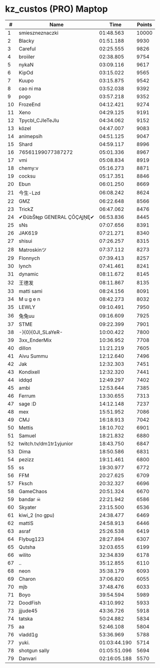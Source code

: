 # kz_custos (PRO) Maptop

|  # | Name | Time | Points |
|-------------- | -------------- | -------------- | -------------- | 
| 1 | smieszneznaczki | 01:48.563 | 10000 | 
| 2 | Blacky | 01:51.188 | 9930 | 
| 3 | Careful | 02:25.555 | 9826 | 
| 4 | broiiler | 02:38.805 | 9754 | 
| 5 | nykaN | 03:09.116 | 9617 | 
| 6 | KipOd | 03:15.022 | 9565 | 
| 7 | Kuupo | 03:15.875 | 9542 | 
| 8 | cao ni ma | 03:52.038 | 9392 | 
| 9 | pogo | 03:57.218 | 9352 | 
| 10 | FrozeEnd | 04:12.421 | 9274 | 
| 11 | Xeno | 04:29.125 | 9191 | 
| 12 | Tpycbl_CJIeTeJIu | 04:34.062 | 9152 | 
| 13 | közel | 04:47.007 | 9083 | 
| 14 | animepsih | 04:51.125 | 9047 | 
| 15 | Shard | 04:59.117 | 8996 | 
| 16 | 76561199077387272 | 05:01.336 | 8967 | 
| 17 | vmi | 05:08.834 | 8919 | 
| 18 | chemy:v | 05:16.273 | 8871 | 
| 19 | cocksu | 05:17.351 | 8846 | 
| 20 | Ebun | 06:01.250 | 8669 | 
| 21 | 今生-Lzd | 06:08.242 | 8624 | 
| 22 | GMZ | 06:22.648 | 8566 | 
| 23 | TrickZ | 06:47.062 | 8476 | 
| 24 | ✔ĐûbŠŧęp GENERAL ÇŌÇĄĮŅĘ✔ | 06:53.836 | 8445 | 
| 25 | sNs | 07:07.656 | 8391 | 
| 26 | JAK619 | 07:21.271 | 8340 | 
| 27 | shisui | 07:26.257 | 8315 | 
| 28 | Matroskinツ | 07:37.112 | 8273 | 
| 29 | Flonnych | 07:39.413 | 8257 | 
| 30 | lynch | 07:41.461 | 8241 | 
| 31 | dynamic | 08:11.672 | 8145 | 
| 32 | 王德发 | 08:11.867 | 8135 | 
| 33 | matti sami | 08:24.156 | 8091 | 
| 34 | M u g e n | 08:42.273 | 8032 | 
| 35 | LEWLY | 09:10.491 | 7950 | 
| 36 | 兔兔uu | 09:16.609 | 7925 | 
| 37 | STME | 09:22.399 | 7901 | 
| 38 | -}{0}{0JI_SLaYeR- | 10:00.422 | 7800 | 
| 39 | 3xx_EnderMix | 10:36.952 | 7708 | 
| 40 | dillon | 11:21.219 | 7605 | 
| 41 | Aivu Summu | 12:12.640 | 7496 | 
| 42 | Jak | 12:32.303 | 7451 | 
| 43 | Kondixell | 12:32.320 | 7441 | 
| 44 | iddqd | 12:49.297 | 7402 | 
| 45 | ambi | 12:53.644 | 7385 | 
| 46 | Ferrum | 13:30.655 | 7313 | 
| 47 | sage :D | 14:12.148 | 7237 | 
| 48 | mex | 15:51.952 | 7086 | 
| 49 | CMJ | 16:18.913 | 7042 | 
| 50 | Mettis | 18:10.702 | 6901 | 
| 51 | Samuel | 18:21.832 | 6880 | 
| 52 | twitch.tv/dm1tr1yjunior | 18:43.750 | 6847 | 
| 53 | Dima | 18:50.586 | 6831 | 
| 54 | pezizz | 19:11.461 | 6800 | 
| 55 | ss | 19:30.977 | 6772 | 
| 56 | FFM | 20:27.625 | 6709 | 
| 57 | Fksch | 20:32.327 | 6696 | 
| 58 | GameChaos | 20:51.324 | 6670 | 
| 59 | bandar ☠ | 22:21.942 | 6586 | 
| 60 | Skyater | 23:15.500 | 6536 | 
| 61 | kiwi_2 (no gpu) | 24:38.477 | 6469 | 
| 62 | mattiS | 24:58.913 | 6446 | 
| 63 | asraf | 25:26.538 | 6419 | 
| 64 | Flybug123 | 28:27.894 | 6307 | 
| 65 | Qutsha | 32:03.655 | 6199 | 
| 66 | wilito | 32:34.839 | 6178 | 
| 67 | .. | 35:12.855 | 6110 | 
| 68 | neon | 35:38.179 | 6093 | 
| 69 | Charon | 37:06.820 | 6055 | 
| 70 | mjb | 37:48.476 | 6033 | 
| 71 | Boyo | 39:54.594 | 5989 | 
| 72 | DoodFish | 43:10.992 | 5933 | 
| 73 | jjjude45 | 43:36.726 | 5918 | 
| 74 | tatska | 50:24.882 | 5834 | 
| 75 | aa | 52:46.108 | 5804 | 
| 76 | vladd1g | 53:36.969 | 5788 | 
| 77 | yuki. | 01:03:44.190 | 5714 | 
| 78 | shotgun sally | 01:05:51.096 | 5694 | 
| 79 | Danvari | 02:16:05.188 | 5570 | 

